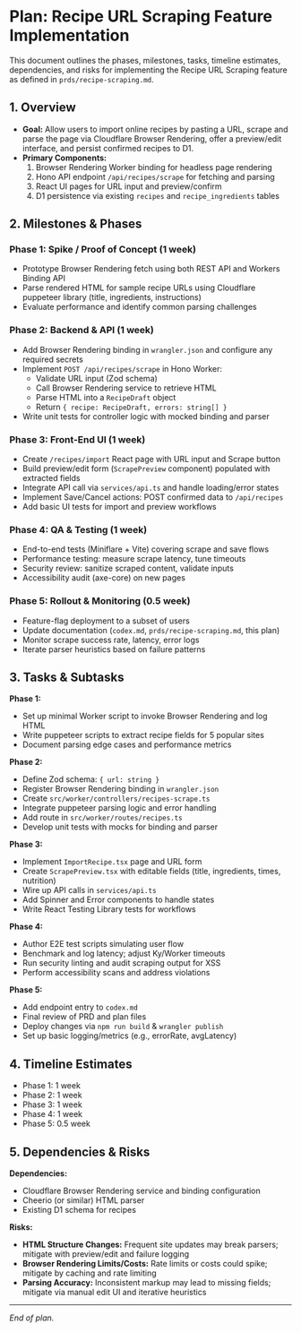  # Plan: Recipe URL Scraping Feature Implementation

 This document outlines the phases, milestones, tasks, timeline estimates, dependencies, and risks for implementing the Recipe URL Scraping feature as defined in `prds/recipe-scraping.md`.

 ## 1. Overview
 - **Goal:** Allow users to import online recipes by pasting a URL, scrape and parse the page via Cloudflare Browser Rendering, offer a preview/edit interface, and persist confirmed recipes to D1.
 - **Primary Components:**
   1. Browser Rendering Worker binding for headless page rendering
   2. Hono API endpoint `/api/recipes/scrape` for fetching and parsing
   3. React UI pages for URL input and preview/confirm
   4. D1 persistence via existing `recipes` and `recipe_ingredients` tables

 ## 2. Milestones & Phases

 ### Phase 1: Spike / Proof of Concept (1 week)
 - Prototype Browser Rendering fetch using both REST API and Workers Binding API
 - Parse rendered HTML for sample recipe URLs using Cloudflare puppeteer library (title, ingredients, instructions)
 - Evaluate performance and identify common parsing challenges

 ### Phase 2: Backend & API (1 week)
 - Add Browser Rendering binding in `wrangler.json` and configure any required secrets
 - Implement `POST /api/recipes/scrape` in Hono Worker:
   - Validate URL input (Zod schema)
   - Call Browser Rendering service to retrieve HTML
   - Parse HTML into a `RecipeDraft` object
   - Return `{ recipe: RecipeDraft, errors: string[] }`
 - Write unit tests for controller logic with mocked binding and parser

 ### Phase 3: Front-End UI (1 week)
 - Create `/recipes/import` React page with URL input and Scrape button
 - Build preview/edit form (`ScrapePreview` component) populated with extracted fields
 - Integrate API call via `services/api.ts` and handle loading/error states
 - Implement Save/Cancel actions: POST confirmed data to `/api/recipes`
 - Add basic UI tests for import and preview workflows

 ### Phase 4: QA & Testing (1 week)
 - End-to-end tests (Miniflare + Vite) covering scrape and save flows
 - Performance testing: measure scrape latency, tune timeouts
 - Security review: sanitize scraped content, validate inputs
 - Accessibility audit (axe-core) on new pages

 ### Phase 5: Rollout & Monitoring (0.5 week)
 - Feature-flag deployment to a subset of users
 - Update documentation (`codex.md`, `prds/recipe-scraping.md`, this plan)
 - Monitor scrape success rate, latency, error logs
 - Iterate parser heuristics based on failure patterns

 ## 3. Tasks & Subtasks

 **Phase 1:**
 - Set up minimal Worker script to invoke Browser Rendering and log HTML
 - Write puppeteer scripts to extract recipe fields for 5 popular sites
 - Document parsing edge cases and performance metrics

 **Phase 2:**
 - Define Zod schema: `{ url: string }`
 - Register Browser Rendering binding in `wrangler.json`
 - Create `src/worker/controllers/recipes-scrape.ts`
 - Integrate puppeteer parsing logic and error handling
 - Add route in `src/worker/routes/recipes.ts`
 - Develop unit tests with mocks for binding and parser

 **Phase 3:**
 - Implement `ImportRecipe.tsx` page and URL form
 - Create `ScrapePreview.tsx` with editable fields (title, ingredients, times, nutrition)
 - Wire up API calls in `services/api.ts`
 - Add Spinner and Error components to handle states
 - Write React Testing Library tests for workflows

 **Phase 4:**
 - Author E2E test scripts simulating user flow
 - Benchmark and log latency; adjust Ky/Worker timeouts
 - Run security linting and audit scraping output for XSS
 - Perform accessibility scans and address violations

 **Phase 5:**
 - Add endpoint entry to `codex.md`
 - Final review of PRD and plan files
 - Deploy changes via `npm run build` & `wrangler publish`
 - Set up basic logging/metrics (e.g., errorRate, avgLatency)

 ## 4. Timeline Estimates
 - Phase 1: 1 week
 - Phase 2: 1 week
 - Phase 3: 1 week
 - Phase 4: 1 week
 - Phase 5: 0.5 week

 ## 5. Dependencies & Risks
 **Dependencies:**
 - Cloudflare Browser Rendering service and binding configuration
 - Cheerio (or similar) HTML parser
 - Existing D1 schema for recipes

 **Risks:**
 - **HTML Structure Changes:** Frequent site updates may break parsers; mitigate with preview/edit and failure logging
 - **Browser Rendering Limits/Costs:** Rate limits or costs could spike; mitigate by caching and rate limiting
 - **Parsing Accuracy:** Inconsistent markup may lead to missing fields; mitigate via manual edit UI and iterative heuristics

 ---
 *End of plan.*